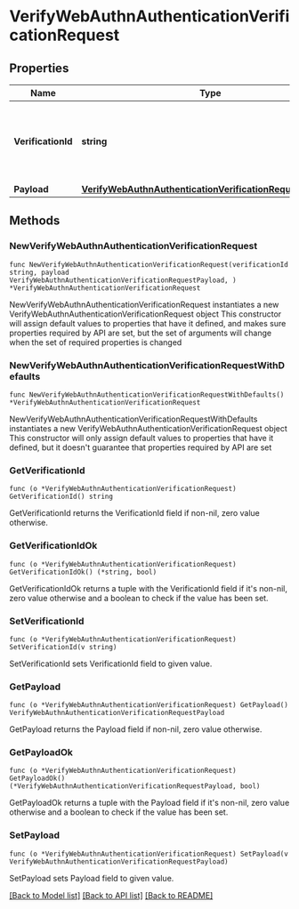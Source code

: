 # VerifyWebAuthnAuthenticationVerificationRequest

## Properties

Name | Type | Description | Notes
------------ | ------------- | ------------- | -------------
**VerificationId** | **string** | The verification ID of the WebAuthn authentication verification record. | 
**Payload** | [**VerifyWebAuthnAuthenticationVerificationRequestPayload**](VerifyWebAuthnAuthenticationVerificationRequestPayload.md) |  | 

## Methods

### NewVerifyWebAuthnAuthenticationVerificationRequest

`func NewVerifyWebAuthnAuthenticationVerificationRequest(verificationId string, payload VerifyWebAuthnAuthenticationVerificationRequestPayload, ) *VerifyWebAuthnAuthenticationVerificationRequest`

NewVerifyWebAuthnAuthenticationVerificationRequest instantiates a new VerifyWebAuthnAuthenticationVerificationRequest object
This constructor will assign default values to properties that have it defined,
and makes sure properties required by API are set, but the set of arguments
will change when the set of required properties is changed

### NewVerifyWebAuthnAuthenticationVerificationRequestWithDefaults

`func NewVerifyWebAuthnAuthenticationVerificationRequestWithDefaults() *VerifyWebAuthnAuthenticationVerificationRequest`

NewVerifyWebAuthnAuthenticationVerificationRequestWithDefaults instantiates a new VerifyWebAuthnAuthenticationVerificationRequest object
This constructor will only assign default values to properties that have it defined,
but it doesn't guarantee that properties required by API are set

### GetVerificationId

`func (o *VerifyWebAuthnAuthenticationVerificationRequest) GetVerificationId() string`

GetVerificationId returns the VerificationId field if non-nil, zero value otherwise.

### GetVerificationIdOk

`func (o *VerifyWebAuthnAuthenticationVerificationRequest) GetVerificationIdOk() (*string, bool)`

GetVerificationIdOk returns a tuple with the VerificationId field if it's non-nil, zero value otherwise
and a boolean to check if the value has been set.

### SetVerificationId

`func (o *VerifyWebAuthnAuthenticationVerificationRequest) SetVerificationId(v string)`

SetVerificationId sets VerificationId field to given value.


### GetPayload

`func (o *VerifyWebAuthnAuthenticationVerificationRequest) GetPayload() VerifyWebAuthnAuthenticationVerificationRequestPayload`

GetPayload returns the Payload field if non-nil, zero value otherwise.

### GetPayloadOk

`func (o *VerifyWebAuthnAuthenticationVerificationRequest) GetPayloadOk() (*VerifyWebAuthnAuthenticationVerificationRequestPayload, bool)`

GetPayloadOk returns a tuple with the Payload field if it's non-nil, zero value otherwise
and a boolean to check if the value has been set.

### SetPayload

`func (o *VerifyWebAuthnAuthenticationVerificationRequest) SetPayload(v VerifyWebAuthnAuthenticationVerificationRequestPayload)`

SetPayload sets Payload field to given value.



[[Back to Model list]](../README.md#documentation-for-models) [[Back to API list]](../README.md#documentation-for-api-endpoints) [[Back to README]](../README.md)


